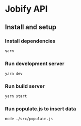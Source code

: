 # Jobify API

## Install and setup

### Install dependencies

```sh
yarn
```

### Run development server

```sh
yarn dev
```

### Run build server

```sh
yarn start
```

### Run populate.js to insert data

```sh
node ./src/populate.js
```
